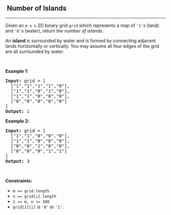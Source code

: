 <h2>  Number of Islands</h2><hr><div style="user-select: auto;"><p style="user-select: auto;">Given an <code style="user-select: auto;">m x n</code> 2D binary grid <code style="user-select: auto;">grid</code> which represents a map of <code style="user-select: auto;">'1'</code>s (land) and <code style="user-select: auto;">'0'</code>s (water), return <em style="user-select: auto;">the number of islands</em>.</p>

<p style="user-select: auto;">An <strong style="user-select: auto;">island</strong> is surrounded by water and is formed by connecting adjacent lands horizontally or vertically. You may assume all four edges of the grid are all surrounded by water.</p>

<p style="user-select: auto;">&nbsp;</p>
<p style="user-select: auto;"><strong style="user-select: auto;">Example 1:</strong></p>

<pre style="user-select: auto;"><strong style="user-select: auto;">Input:</strong> grid = [
  ["1","1","1","1","0"],
  ["1","1","0","1","0"],
  ["1","1","0","0","0"],
  ["0","0","0","0","0"]
]
<strong style="user-select: auto;">Output:</strong> 1
</pre>

<p style="user-select: auto;"><strong style="user-select: auto;">Example 2:</strong></p>

<pre style="user-select: auto;"><strong style="user-select: auto;">Input:</strong> grid = [
  ["1","1","0","0","0"],
  ["1","1","0","0","0"],
  ["0","0","1","0","0"],
  ["0","0","0","1","1"]
]
<strong style="user-select: auto;">Output:</strong> 3
</pre>

<p style="user-select: auto;">&nbsp;</p>
<p style="user-select: auto;"><strong style="user-select: auto;">Constraints:</strong></p>

<ul style="user-select: auto;">
	<li style="user-select: auto;"><code style="user-select: auto;">m == grid.length</code></li>
	<li style="user-select: auto;"><code style="user-select: auto;">n == grid[i].length</code></li>
	<li style="user-select: auto;"><code style="user-select: auto;">1 &lt;= m, n &lt;= 300</code></li>
	<li style="user-select: auto;"><code style="user-select: auto;">grid[i][j]</code> is <code style="user-select: auto;">'0'</code> or <code style="user-select: auto;">'1'</code>.</li>
</ul>
</div>